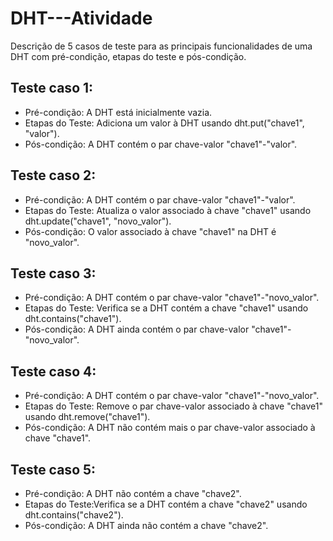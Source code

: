 # DHT---Atividade

Descrição de 5 casos de teste para as principais funcionalidades de uma DHT com pré-condição, etapas do teste e pós-condição.

## Teste caso 1:
- Pré-condição: A DHT está inicialmente vazia.
- Etapas do Teste: Adiciona um valor à DHT usando dht.put("chave1", "valor").
- Pós-condição: A DHT contém o par chave-valor "chave1"-"valor".

## Teste caso 2:
- Pré-condição: A DHT contém o par chave-valor "chave1"-"valor".
- Etapas do Teste: Atualiza o valor associado à chave "chave1" usando dht.update("chave1", "novo_valor").
- Pós-condição: O valor associado à chave "chave1" na DHT é "novo_valor".

## Teste caso 3:
- Pré-condição: A DHT contém o par chave-valor "chave1"-"novo_valor".
- Etapas do Teste: Verifica se a DHT contém a chave "chave1" usando dht.contains("chave1").
- Pós-condição: A DHT ainda contém o par chave-valor "chave1"-"novo_valor".

## Teste caso 4:
- Pré-condição: A DHT contém o par chave-valor "chave1"-"novo_valor".
- Etapas do Teste: Remove o par chave-valor associado à chave "chave1" usando dht.remove("chave1").
- Pós-condição: A DHT não contém mais o par chave-valor associado à chave "chave1".

## Teste caso 5:
- Pré-condição: A DHT não contém a chave "chave2".
- Etapas do Teste:Verifica se a DHT contém a chave "chave2" usando dht.contains("chave2").
- Pós-condição: A DHT ainda não contém a chave "chave2".
